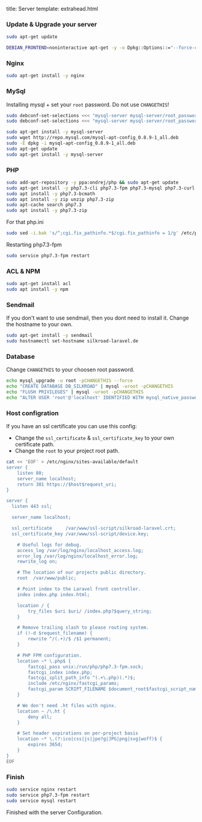 title: Server
template: extrahead.html

### Update & Upgrade your server

```bash
sudo apt-get update
```
```bash
DEBIAN_FRONTEND=noninteractive apt-get -y -o Dpkg::Options::="--force-confdef" -o Dpkg::Options::="--force-confold" upgrade
```


### Nginx

```bash
sudo apt-get install -y nginx
```

### MySql

Installing mysql + set your `root` password. Do not use `CHANGETHIS`!
```bash
sudo debconf-set-selections <<< "mysql-server mysql-server/root_password password CHANGETHIS"
sudo debconf-set-selections <<< "mysql-server mysql-server/root_password_again password CHANGETHIS"
```

```bash
sudo apt-get install -y mysql-server
sudo wget http://repo.mysql.com/mysql-apt-config_0.8.9-1_all.deb
sudo -E dpkg -i mysql-apt-config_0.8.9-1_all.deb
sudo apt-get update
sudo apt-get install -y mysql-server
```

### PHP

```bash
sudo add-apt-repository -y ppa:ondrej/php && sudo apt-get update
sudo apt-get install -y php7.3-cli php7.3-fpm php7.3-mysql php7.3-curl php-memcached php7.3-dev php7.3-sqlite3 php7.3-mbstring php7.3-xml freetds-common freetds-bin unixodbc php7.3-sybase
sudo apt install -y php7.3-bcmath
sudo apt install -y zip unzip php7.3-zip
sudo apt-cache search php7.3
sudo apt install -y php7.3-zip
```

For that php.ini

```bash
sudo sed -i.bak 's/^;cgi.fix_pathinfo.*$/cgi.fix_pathinfo = 1/g' /etc/php/7.3/fpm/php.ini
```

Restarting php7.3-fpm

```bash
sudo service php7.3-fpm restart
```

### ACL & NPM

```bash
sudo apt-get install acl
sudo apt install -y npm
```

### Sendmail

If you don't want to use sendmail, then you dont need to install it. Change the hostname to your own.

```bash
sudo apt-get install -y sendmail
sudo hostnamectl set-hostname silkroad-laravel.de
```

### Database

Change `CHANGETHIS` to your choosen root password.
```bash
echo mysql_upgrade -u root -pCHANGETHIS --force
echo "CREATE DATABASE DB_SILKROAD" | mysql -uroot -pCHANGETHIS
echo "FLUSH PRIVILEGES" | mysql -uroot -pCHANGETHIS
echo "ALTER USER 'root'@'localhost' IDENTIFIED WITH mysql_native_password BY 'root';" | mysql -uroot -pCHANGETHIS
```

### Host configration

If you have an ssl certificate you can use this config:

- Change the `ssl_certificate` & `ssl_certificate_key` to your own certificate path.
- Change the `root` to your project root path.

```bash
cat << 'EOF' > /etc/nginx/sites-available/default
server {
    listen 80;
    server_name localhost;
    return 301 https://$host$request_uri;
}

server {
  listen 443 ssl;

  server_name localhost;

  ssl_certificate     /var/www/ssl-script/silkroad-laravel.crt;
  ssl_certificate_key /var/www/ssl-script/device.key;

	# Useful logs for debug.
	access_log /var/log/nginx/localhost_access.log;
	error_log /var/log/nginx/localhost_error.log;
	rewrite_log on;

	# The location of our projects public directory.
	root  /var/www/public;

	# Point index to the Laravel front controller.
	index index.php index.html;

	location / {
		try_files $uri $uri/ /index.php?$query_string;
	}

	# Remove trailing slash to please routing system.
	if (!-d $request_filename) {
		rewrite ^/(.+)/$ /$1 permanent;
	}

	# PHP FPM configuration.
	location ~* \.php$ {
		fastcgi_pass unix:/run/php/php7.3-fpm.sock;
		fastcgi_index index.php;
		fastcgi_split_path_info ^(.+\.php)(.*)$;
		include /etc/nginx/fastcgi_params;
		fastcgi_param SCRIPT_FILENAME $document_root$fastcgi_script_name;
	}

	# We don't need .ht files with nginx.
	location ~ /\.ht {
		deny all;
	}

	# Set header expirations on per-project basis
	location ~* \.(?:ico|css|js|jpe?g|JPG|png|svg|woff)$ {
		expires 365d;
	}
}
EOF
```

### Finish

```bash
sudo service nginx restart
sudo service php7.3-fpm restart
sudo service mysql restart
```

Finished with the server Configuration.

